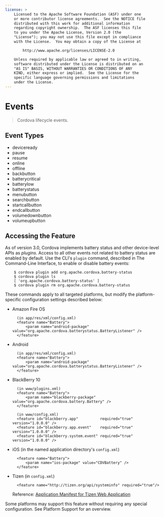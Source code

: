 ```yaml
---
license: >
    Licensed to the Apache Software Foundation (ASF) under one
    or more contributor license agreements.  See the NOTICE file
    distributed with this work for additional information
    regarding copyright ownership.  The ASF licenses this file
    to you under the Apache License, Version 2.0 (the
    "License"); you may not use this file except in compliance
    with the License.  You may obtain a copy of the License at

        http://www.apache.org/licenses/LICENSE-2.0

    Unless required by applicable law or agreed to in writing,
    software distributed under the License is distributed on an
    "AS IS" BASIS, WITHOUT WARRANTIES OR CONDITIONS OF ANY
    KIND, either express or implied.  See the License for the
    specific language governing permissions and limitations
    under the License.
---
```


# Events

> Cordova lifecycle events.

## Event Types

- deviceready
- pause
- resume
- online
- offline
- backbutton
- batterycritical
- batterylow
- batterystatus
- menubutton
- searchbutton
- startcallbutton
- endcallbutton
- volumedownbutton
- volumeupbutton

## Accessing the Feature

As of version 3.0, Cordova implements battery status and other
device-level APIs as _plugins_. Access to all other events not related
to battery status are enabled by default.  Use the CLI's `plugin`
command, described in The Command-Line Interface, to enable or disable
battery events:

        $ cordova plugin add org.apache.cordova.battery-status
        $ cordova plugin ls
        [ 'org.apache.cordova.battery-status' ]
        $ cordova plugin rm org.apache.cordova.battery-status

These commands apply to all targeted platforms, but modify the
platform-specific configuration settings described below:

* Amazon Fire OS

        (in app/res/xml/config.xml)
        <feature name="Battery">
            <param name="android-package" value="org.apache.cordova.batterystatus.BatteryListener" />
        </feature>

* Android

        (in app/res/xml/config.xml)
        <feature name="Battery">
            <param name="android-package" value="org.apache.cordova.batterystatus.BatteryListener" />
        </feature>

* BlackBerry 10

        (in www/plugins.xml)
        <feature name="Battery">
            <param name="blackberry-package" value="org.apache.cordova.battery.Battery" />
        </feature>

        (in www/config.xml)
        <feature id="blackberry.app"          required="true" version="1.0.0.0" />
        <feature id="blackberry.app.event"    required="true" version="1.0.0.0" />
        <feature id="blackberry.system.event" required="true" version="1.0.0.0" />

* iOS (in the named application directory's `config.xml`)

        <feature name="Battery">
            <param name="ios-package" value="CDVBattery" />
        </feature>

* Tizen (in `config.xml`)

        <feature name="http://tizen.org/api/systeminfo" required="true"/>

  Reference: [Application Manifest for Tizen Web Application](https://developer.tizen.org/help/topic/org.tizen.help.gs/Creating%20a%20Project.html?path=0_1_1_3#8814682_CreatingaProject-EditingconfigxmlFeatures)

Some platforms may support this feature without requiring any special
configuration.  See Platform Support for an overview.
